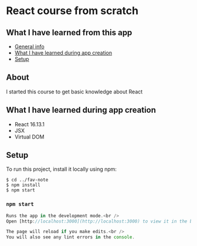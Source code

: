 # React course from scratch

## What I have learned from this app

- [General info](#about)
- [What I have learned during app creation](#what-i-have-learned-during-app-creation)
- [Setup](#setup)

## About

I started this course to get basic knowledge about React

## What I have learned during app creation

- React 16.13.1
- JSX
- Virtual DOM

## Setup

To run this project, install it locally using npm:

```
$ cd ../fav-note
$ npm install
$ npm start

```

### `npm start`

```js
Runs the app in the development mode.<br />
Open [http://localhost:3000](http://localhost:3000) to view it in the browser.

The page will reload if you make edits.<br />
You will also see any lint errors in the console.
```
